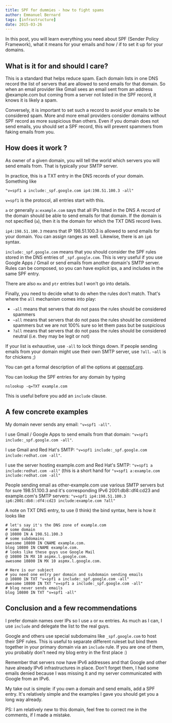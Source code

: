 ```yaml
---
title: SPF for dummies - how to fight spams
author: Emmanuel Bernard
tags: [infrastructure]
date: 2015-03-26
---
```

In this post, you will learn everything you need about SPF (Sender Policy Framework),
what it means for your emails and how / if to set it up for your domains.

## What is it for and should I care?

This is a standard that helps reduce spam.
Each domain lists in one DNS record the list of servers that are allowed to send emails for that domain.
So when an email provider like Gmail sees an email sent from an address @example.com
but coming from a server not listed in the SPF record, it knows it is likely a spam.

Conversely, it is important to set such a record to avoid your emails to be considered spam.
More and more email providers consider domains without SPF record as more suspicious than others.
Even if you domain does not send emails, you should set a SPF record,
this will prevent spammers from faking emails from you.

## How does it work ?

As owner of a given domain, you will tell the world which servers you will send emails from.
That is typically your SMTP server.

In practice, this is a TXT entry in the DNS records of your domain.
Something like

    "v=spf1 a include:_spf.google.com ip4:198.51.100.3 -all"

`v=spf1` is the protocol, all entries start with this.

`a` or generally `a:example.com` says that all IPs listed in the DNS A record of the domain should be able to send emails for that domain.
If the domain is not specified (`a`), then it is the domain for which the TXT DNS record lives.

`ip4:198.51.100.3` means that IP 198.51.100.3 is allowed to send emails for your domain.
You can assign ranges as well.
Likewise, there is an `ip6` syntax.

`include:_spf.google.com` means that you should consider the SPF rules stored in the DNS entries of `_spf.google.com`.
This is very useful if you use Google Apps / Gmail or send emails from another domain's SMTP server.
Rules can be composed, so you can have explicit ips, a and includes in the same SPF entry.

There are also `mx` and `ptr` entries but I won't go into details.

Finally, you need to decide what to do when the rules don't match.
That's where the `all` mechanism comes into play:

* `-all` means that servers that do not pass the rules should be considered spammers
* `~all` means that servers that do not pass the rules should be considered spammers but we are not 100% sure
  so let them pass but be suspicious
* `?all` means that servers that do not pass the rules should be considered neutral (i.e. they may be legit or not)

If your list is exhaustive, use `-all` to lock things down.
If people sending emails from your domain might use their own SMTP server, use `?all`.
`~all` is for chickens ;)

You can get a formal description of all the options at [openspf.org](http://www.openspf.org/SPF_Record_Syntax).

You can lookup the SPF entries for any domain by typing

    nslookup -q=TXT example.com

This is useful before you add an `include` clause.

## A few concrete examples

My domain never sends any email: `"v=spf1 -all"`.

I use Gmail / Google Apps to send emails from that domain: `"v=spf1 include:_spf.google.com -all"`.

I use Gmail and Red Hat's SMTP: `"v=spf1 include:_spf.google.com include:redhat.com -all"`.

I use the server hosting example.com and Red Hat's SMTP: `"v=spf1 a include:redhat.com -all"` (this is a short hand for `"v=spf1 a:example.com include:redhat.com -all"`

People sending email as other-example.com use various SMTP servers but for sure 198.51.100.3 and it's corresponding IPv6 2001:db8::df4:cd23 and example.com's SMTP servers: `"v=spf1 ip4:198.51.100.3 ip6:2001:db8::df4:cd23 include:example.com ?all"`

A note on TXT DNS entry, to use (I think) the bind syntax, here is how it looks like

    # let's say it's the DNS zone of example.com
    # some domain
    @ 10800 IN A 198.51.100.3
    # some subdomains
    awesome 10800 IN CNAME example.com.
    blog 10800 IN CNAME example.com.
    # looks like these guys use Google Mail
    @ 10800 IN MX 10 aspmx.l.google.com.
    awesome 10800 IN MX 10 aspmx.l.google.com.
    
    # Here is our subject
    # you need one entry per domain and subdomain sending emails
    @ 10800 IN TXT "v=spf1 a include:_spf.google.com -all"
    awesome 10800 IN TXT "v=spf1 a include:_spf.google.com -all"
    # blog never sends emails
    blog 10800 IN TXT "v=spf1 -all"

## Conclusion and a few recommendations

I prefer domain names over IPs so I use `a` or `mx` entries.
As much as I can, I use `include` and delegate the list to the real guys.

Google and others use special subdomains like `_spf.google.com` to host their SPF rules.
This is useful to separate different ruleset but bind them together in your primary domain via an `include` rule.
If you are one of them, you probably don't need my blog entry in the first place :)

Remember that servers now have IPv6 addresses and that Google and other have already IPv6 infrastructures in place.
Don't forget them, I had some emails denied because I was missing it and my server communicated with Google from an IPv6.

My take out is simple: if you own a domain and send emails, add a SPF entry.
It's relatively simple and the examples I gave you should get you a long way already.

PS: I am relatively new to this domain, feel free to correct me in the comments, if I made a mistake.
